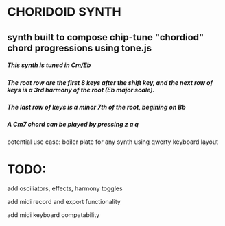# CHORIDOID SYNTH

## synth built to compose chip-tune "chordiod" chord progressions using tone.js

##### This synth is tuned in Cm/Eb 
##### The root row are the first 8 keys after the shift key, and the next row of keys is a 3rd harmony of the root (Eb major scale).
##### The last row of keys is a minor 7th of the root, begining on Bb
##### A Cm7 chord can be played by pressing z a q 

potential use case: boiler plate for any synth using qwerty keyboard layout

# TODO:

add osciliators, effects, harmony toggles

add midi record and export functionality

add midi keyboard compatability
